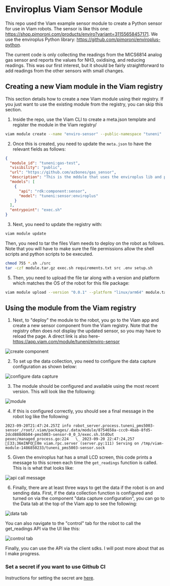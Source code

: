 # Enviroplus Viam Sensor Module

This repo used the Viam example sensor module to create a Python sensor for use in Viam robots. The sensor is like this one: https://shop.pimoroni.com/products/enviro?variant=31155658457171. We use the enviroplus Python library: https://github.com/pimoroni/enviroplus-python.

The current code is only collecting the readings from the MICS6814 analog gas sensor and reports the values for NH3, oxidising, and reducing readings. This was our first interest, but it should be fairly straightforward to add readings from the other sensors with small changes.

## Creating a new Viam module in the Viam registry

This section details how to create a new Viam module using their registry. If you just want to use the existing
module from the registry, you can skip this section.

1. Inside the repo, use the Viam CLI to create a meta.json template and register the module in the Viam registry/

```bash
viam module create --name "enviro-sensor" --public-namespace "tuneni"
```
2. Once this is created, you need to update the `meta.json` to have the relevant fields as follows:
```json
{
  "module_id": "tuneni:gas-test",
  "visibility": "public",
  "url": "https://github.com/azbones/gas_sensor",
  "description": "This is the mddule that uses the enviroplus lib and pi hat to collect gas readings.",
  "models": [
    {
      "api": "rdk:component:sensor",
      "model": "tuneni:sensor:enviroplus"
    }
  ],
  "entrypoint": "exec.sh"
}
```
3. Next, you need to update the registry with:
```bash
viam module update
```
Then, you need to tar the files Viam needs to deploy on the robot as follows. Note that you will have to make sure the file permissions allow the shell scripts and python scripts to be executed.
```bash
chmod 755 *.sh ./src
tar -czf module.tar.gz exec.sh requirements.txt src .env setup.sh
```
5. Then, you need to upload the file tar along with a version and platform which matches the OS of the robot for this file package:
```bash
viam module upload --version "0.0.1" --platform "linux/arm64" module.tar.gz
```

## Using the module from the Viam registry

1. Next, to "deploy" the module to the robot, you go to the Viam app and create a new sensor component from the Viam registry. Note that the registry often does not display the updated sensor, so you may have to reload the page. A direct link is also here- https://app.viam.com/module/tuneni/enviro-sensor


![create component](./images/create_component.png)

2. To set up the data collection, you need to configure the data capture configuration as shown below:


![configure data capture](./images/component_attributes.png)

3. The module should be configured and available using the most recent version. This will look like the following:


![module](./images/module.png)

4. If this is configured correctly, you should see a final message in the robot log like the following:

```
2023-09-20T21:47:24.257Z info robot_server.process.tuneni_pms5003-sensor_/root/.viam/packages/.data/module/8754658a-ccc0-4bab-8fd5-2dcd888d6b04-pms5003-sensor-0_0_3/exec.sh.StdOut   pexec/managed_process.go:224   \_ 2023-09-20 22:47:24,257 [33;36mINFO[0m viam.rpc.server (server.py:111) Serving on /tmp/viam-module-1486850233/tuneni_pms5003-sensor.sock 
```

5. Given the enviroplus hat has a small LCD screen, this code prints a message to this screen each time the `get_readings` function is called. This is is what that looks like:

![api call message](./images/enviro_lcd.jpeg)

6. Finally, there are at least three ways to get the data if the robot is on and sending data. First, if the data collection function is configured and turned on via the component "data capture configuration", you can go to the Data tab at the top of the Viam app to see the following:

![data tab](./images/data_tab.JPG)

You can also navigate to the "control" tab for the robot to call the get_readings API via the UI like this:

![control tab](./images/control_tab.JPG)

Finally, you can use the API via the client sdks. I will post more about that as I make progress.

### Set a secret if you want to use Github CI

Instructions for setting the secret are [here](https://github.com/viamrobotics/upload-module#setting-cli-config-secret).

